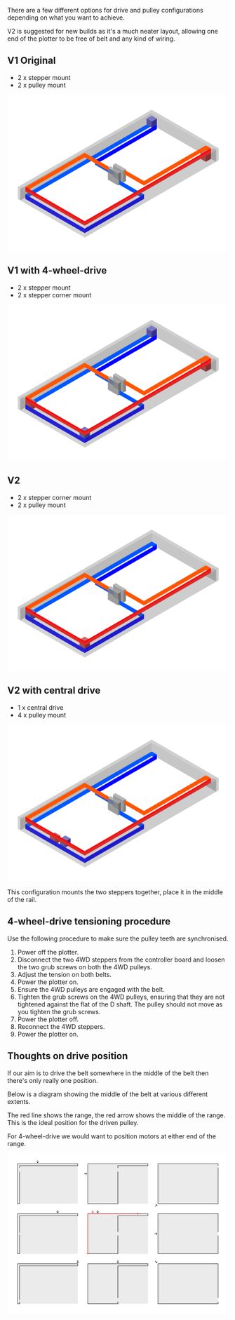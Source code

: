 There are a few different options for drive and pulley configurations depending on what you want to achieve.

V2 is suggested for new builds as it's a much neater layout, allowing one end of the plotter to be free of belt and any kind of wiring.

## V1 Original

* 2 x stepper mount
* 2 x pulley mount

![V1](./../images/V1.png)

## V1 with 4-wheel-drive

* 2 x stepper mount
* 2 x stepper corner mount

![V1AWD](./../images/4WD.png)


## V2

* 2 x stepper corner mount
* 2 x pulley mount

![V2](./../images/V2.png)


## V2 with central drive

* 1 x central drive
* 4 x pulley mount

![V2 central drive](./../images/Central.png)

This configuration mounts the two steppers together, place it in the middle of the rail.


## 4-wheel-drive tensioning procedure

Use the following procedure to make sure the pulley teeth are synchronised.

1. Power off the plotter.
2. Disconnect the two 4WD steppers from the controller board and loosen the two grub screws on both the 4WD pulleys.
3. Adjust the tension on both belts.
4. Power the plotter on.
5. Ensure the 4WD pulleys are engaged with the belt.
6. Tighten the grub screws on the 4WD pulleys, ensuring that they are not tightened against the flat of the D shaft. The pulley should not move as you tighten the grub screws.
7. Power the plotter off.
8. Reconnect the 4WD steppers.
9. Power the plotter on.

## Thoughts on drive position

If our aim is to drive the belt somewhere in the middle of the belt then there's only really one position.

Below is a diagram showing the middle of the belt at various different extents.

The red line shows the range, the red arrow shows the middle of the range. This is the ideal position for the driven pulley.

For 4-wheel-drive we would want to position motors at either end of the range.

![V2 central drive](./../images/drivePosition.png)

